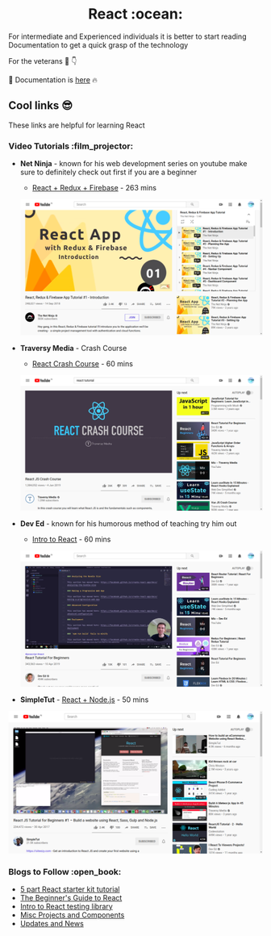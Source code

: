 <h1 align="center"><b> React :ocean:</b></h1>

For intermediate and Experienced individuals it is better to start reading Documentation to get a quick grasp of the technology 

For the veterans :bearded_person: 	:point_down:

📃 Documentation is [here](https://reactjs.org/docs/getting-started.html) :fire:

<ins><h2> Cool links :sunglasses: </h2></ins>
These links are helpful for learning React

<h3>Video Tutorials :film_projector: </h3>

* **Net Ninja** - known for his web development series on youtube make sure to definitely check out first if you are a beginner
  * [React + Redux + Firebase](https://www.youtube.com/watch?v=Oi4v5uxTY5o&list=PL4cUxeGkcC9iWstfXntcj8f-dFZ4UtlN3) - 263 mins
  
  <p align="center"><img src="misc_images/netNinja.png"></p>

* **Traversy Media** - Crash Course
  * [React Crash Course](https://www.youtube.com/watch?v=sBws8MSXN7A) - 60 mins
  
  <p align="center"><img src="misc_images/TraversyMedia.png"></p>

* **Dev Ed** - known for his humorous method of teaching try him out
  * [Intro to React](https://www.youtube.com/watch?v=dGcsHMXbSOA) - 60 mins
  <p align="center"><img src="misc_images/DevEd.png"></p>  
* **SimpleTut** - [React + Node.js](https://www.youtue.com/watch?v=nusgoj74a3Y) - 50 mins
 <p align="center"><img src="misc_images/simpleTut.png"></p>


<h3><b>Blogs to Follow :open_book:</b> </h3>

* [5 part React starter kit tutorial](https://blog.glitch.com/post/react-starter-kit)
* [The Beginner's Guide to React](https://egghead.io/courses/the-beginner-s-guide-to-react)
* [Intro to React testing library](https://kentcdodds.com/blog/introducing-the-react-testing-library)
* [Misc Projects and Components](https://overreacted.io/)
* [Updates and News](https://dev.to/)
